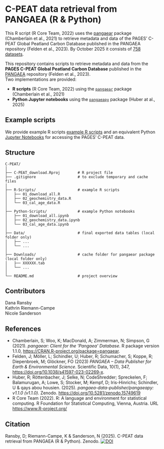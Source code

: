 # C-PEAT data retrieval from PANGAEA (R & Python)
This R script (R Core Team, 2022) uses the [pangaear](https://github.com/ropensci/pangaear) package (Chamberlain et al., 2021) to retrieve metadata and data of the PAGES’ C-PEAT Global Peatland Carbon Database published in the PANGAEA repository (Felden et al., 2023). By October 2025 it consists of [758 datasets](https://www.pangaea.de/?q=project:label:PAGES_C-PEAT).

This repository contains scripts to retrieve metadata and data from the **PAGES C-PEAT Global Peatland Carbon Database** published in the [PANGAEA](https://www.pangaea.de/) repository (Felden et al., 2023).  
Two implementations are provided:  

- **R scripts** (R Core Team, 2022) using the [`pangaear`](https://cran.r-project.org/package=pangaear) package (Chamberlain et al., 2021)  
- **Python Jupyter notebooks** using the [`pangaeapy`](https://pypi.org/project/pangaeapy/) package (Huber at al., 2025)  

## Example scripts
We provide example R scripts [example R scripts](https://github.com/Danapit/C-PEAT/tree/main/R-Scripts) and an equivalent Python [Jupyter Notebooks](https://github.com/Danapit/C-PEAT/tree/main/Python-Scripts) for accessing the PAGES’ C-PEAT data.

## Structure

```text
C-PEAT/
│
├── C-PEAT_download.Rproj        # R project file
├── .gitignore                   # to exclude temporary and cache files
│
├── R-Scripts/                   # example R scripts
│   ├── 01_download_all.R
│   ├── 02_geochemistry_data.R
│   └── 03_cal_age_data.R
│
├── Python-Scripts/              # example Python notebooks
│   ├── 01_download_all.ipynb
│   ├── 02_geochemistry_data.ipynb
│   └── 03_cal_age_data.ipynb
│
├── Data/                        # final exported data tables (local folder only)
│   ├── ...
│   └── ...
│
├── Downloads/                   # cache folder for pangaear package (local folder only)
│   ├── XXXXXX.tab
│   └── ...
│
└── README.md                    # project overview
```

## Contributors
Dana Ransby  
Kathrin Riemann-Campe  
Nicole Sanderson

## References
*  Chamberlain, S; Woo, K; MacDonald, A; Zimmerman, N; Simpson, G (2021). _pangaear: Client for the 'Pangaea' Database_. R package version 1.1.0, <https://CRAN.R-project.org/package=pangaear>.
*  Felden, J; Möller, L; Schindler, U; Huber, R; Schumacher, S; Koppe, R; Diepenbroek, M; Glöckner, FO (2023) _PANGAEA – Data Publisher for Earth & Environmental Science_. Scientific Data, 10(1), 347, <https://doi.org/10.1038/s41597-023-02269-x>.
*  Huber, R; Röttenbacher, J; Selke, N; CodeShredder; Spreckelen, F; Balamurugan, A; Lowe, S; Stocker, M; Kempf, D; Iris-Hinrichs; Schindler, U & qays abou housien. (2025). _pangaea-data-publisher/pangaeapy: v1.1.0 (v1.1.0)_. Zenodo. https://doi.org/10.5281/zenodo.15749619
*  R Core Team (2022). R: A language and environment for statistical computing. R Foundation for Statistical Computing, Vienna, Austria. URL <https://www.R-project.org/>

## Citation
Ransby, D; Riemann-Campe, K & Sanderson, N (2025). C-PEAT data retrieval from PANGAEA (R & Python). Zenodo. [![DOI](https://zenodo.org/badge/DOI/10.5281/zenodo.17465602.svg)](https://doi.org/10.5281/zenodo.17465602)

